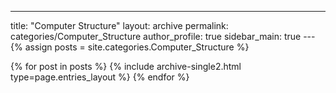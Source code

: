 ---
title: "Computer Structure"
layout: archive
permalink: categories/Computer_Structure
author_profile: true
sidebar_main: true
---{% assign posts = site.categories.Computer_Structure %}

{% for post in posts %} {% include archive-single2.html type=page.entries_layout %} {% endfor %}